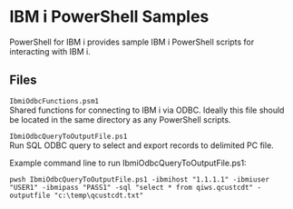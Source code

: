 # IBM i PowerShell Samples
PowerShell for IBM i provides sample IBM i PowerShell scripts for interacting with IBM i.

## Files
```IbmiOdbcFunctions.psm1```   
Shared functions for connecting to IBM i via ODBC. Ideally this file should be located in the same directory as any PowerShell scripts.   

```IbmiOdbcQueryToOutputFile.ps1```    
Run SQL ODBC query to select and export records to delimited PC file.   

Example command line to run IbmiOdbcQueryToOutputFile.ps1:   
```
pwsh IbmiOdbcQueryToOutputFile.ps1 -ibmihost "1.1.1.1" -ibmiuser "USER1" -ibmipass "PASS1" -sql "select * from qiws.qcustcdt" -outputfile "c:\temp\qcustcdt.txt"
```
